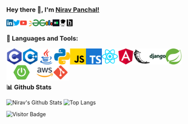 ### Hey there 👋, I'm [Nirav Panchal!](https://github.com/niravpanchal11)
<a href='https://www.linkedin.com/in/niravpanchal11/'><img align='left' alt="linkedin" src="https://raw.githubusercontent.com/niravpanchal11/niravpanchal11/master/image/icons/social/linkedin.svg" height='18px'/></a>
<a href='https://twitter.com/niravpanchal_11/'><img align='left' alt="twitter" src="https://raw.githubusercontent.com/niravpanchal11/niravpanchal11/master/image/icons/social/twitter.svg" height='18px'/></a>
<a href='https://www.youtube.com/@niravpanchal11'><img align='left' alt="youtube" src="https://raw.githubusercontent.com/niravpanchal11/niravpanchal11/master/image/icons/social/youtube.svg" height='18px'/></a>
<a href='https://leetcode.com/u/niravpanchal/'><img align='left' alt="twitter" src="https://raw.githubusercontent.com/niravpanchal11/niravpanchal11/master/image/icons/social/leetcode.svg" height='18px'/></a>
<a href='https://www.geeksforgeeks.org/user/niravpanchal11/'><img align='left' alt="geeksforgeeks" src="https://raw.githubusercontent.com/niravpanchal11/niravpanchal11/master/image/icons/social/geeks-for-geeks.svg" height='18px'/></a>
<a href='https://codeforces.com/profile/Nirav_11/'><img align='left' alt="codeforces" src="https://raw.githubusercontent.com/niravpanchal11/niravpanchal11/master/image/icons/social/codeforces.svg" height='18px'/></a>
<a href='https://www.hackerrank.com/profile/niravpanchal11/'><img align='left' alt="hackerrank" src="https://raw.githubusercontent.com/niravpanchal11/niravpanchal11/master/image/icons/social/hackerrank.svg" height='18px'/></a>
<a href='https://www.codechef.com/users/nirav_11'><img align='left' alt="codechef" src="https://raw.githubusercontent.com/niravpanchal11/niravpanchal11/master/image/icons/social/codechef.svg" height='18px'/></a>
<a href='https://www.hackerearth.com/@niravpanchal9980'><img align='left' alt="hackerearth" src="https://raw.githubusercontent.com/niravpanchal11/niravpanchal11/master/image/icons/social/hackerearth.svg" height='18px'/></a>

<br/>

### 🔨 Languages and Tools:
<a href="https://www.open-std.org/" target="_blank"><img align="left" alt="C" height ="42px" src="https://raw.githubusercontent.com/niravpanchal11/niravpanchal11/master/image/icons/Software-Development/Programming-Language/c.svg"></a>
<a href="https://isocpp.org/" target="_blank"><img align="left" alt="C++" height ="42px" src="https://raw.githubusercontent.com/niravpanchal11/niravpanchal11/master/image/icons/Software-Development/Programming-Language/cpp.svg"></a>
<a href="https://www.java.com" target="_blank"><img align="left" alt="Java" height ="42px" src="https://raw.githubusercontent.com/niravpanchal11/niravpanchal11/master/image/icons/Software-Development/Programming-Language/java.svg"></a>
<a href="https://www.python.org" target="_blank"><img align="left" alt="Python" height ="42px" src="https://raw.githubusercontent.com/niravpanchal11/niravpanchal11/master/image/icons/Software-Development/Programming-Language/python.svg"></a>
<a href="https://developer.mozilla.org/en-US/docs/Web/JavaScript" target="_blank"><img align="left" alt="JavaScript" height ="42px"  src="https://raw.githubusercontent.com/niravpanchal11/niravpanchal11/master/image/icons/Software-Development/Programming-Language/javascript.svg"></a>
<a href="https://www.typescriptlang.org/" target="_blank"><img align="left" alt="Typescirpt" height ="42px" src="https://raw.githubusercontent.com/niravpanchal11/niravpanchal11/master/image/icons/Software-Development/Programming-Language/typescript.svg"></a>
<a href="https://reactjs.org/" target="_blank"><img align="left" alt="React" height ="42px" src="https://raw.githubusercontent.com/niravpanchal11/niravpanchal11/master/image/icons/Software-Development/Frontend/reactjs.svg"></a>
<a href="https://angular.dev/" target="_blank"><img align="left" alt="Angular" height ="42px" src="https://raw.githubusercontent.com/niravpanchal11/niravpanchal11/master/image/icons/Software-Development/Frontend/angularjs.svg"></a>
<a href="https://flask.palletsprojects.com/en/3.0.x/" target="_blank"><img align="left" alt="Flask" height ="42px" src="https://raw.githubusercontent.com/niravpanchal11/niravpanchal11/master/image/icons/Software-Development/Backend/flask.svg"></a>
<a href="https://www.djangoproject.com/" target="_blank"><img align="left" alt="Django" height ="42px" src="https://raw.githubusercontent.com/niravpanchal11/niravpanchal11/master/image/icons/Software-Development/Backend/django.svg"></a>
<a href="https://spring.io/projects/spring-framework/" target="_blank"><img align="left" alt="Spring" height ="42px" src="https://raw.githubusercontent.com/niravpanchal11/niravpanchal11/master/image/icons/Software-Development/Backend/spring.svg"></a>
<a href="https://spring.io/projects/spring-boot/" target="_blank"><img align="left" alt="SpringBoot" height ="42px" src="/image/icons/Software-Development/Backend/springboot.png"></a>
<a href="https://aws.amazon.com/" target="_blank"><img align="left" alt="AWS" height ="42px" src="https://raw.githubusercontent.com/niravpanchal11/niravpanchal11/master/image/icons/Software-Development/DevOps/aws.svg"></a>
<a href="https://git-scm.com/" target="_blank"><img src="https://raw.githubusercontent.com/niravpanchal11/niravpanchal11/master/image/icons/Software-Development/Tools/git.svg" align="left" alt="git" height='42px'/></a>
<!-- <a href="https://www.figma.com/" target="_blank"> <img src="https://raw.githubusercontent.com/niravpanchal11/niravpanchal11/master/image/icons/Software-Development/Tools/figma.svg" alt="figma" height='42px'/></a> -->

<br/>
<br/>
<br/>
<br/>

### 📊 Github Stats
![Nirav's Github Stats](https://github-readme-stats.vercel.app/api?username=niravpanchal11&count_private=true&show_icons=true&include_all_commits=true)
![Top Langs](https://github-readme-stats.vercel.app/api/top-langs/?username=niravpanchal11&hide=TeX&layout=compact)

![Visitor Badge](https://visitor-badge.laobi.icu/badge?page_id=niravpanchal11.niravpanchal11)